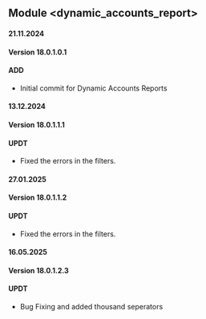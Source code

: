 ## Module <dynamic_accounts_report>

#### 21.11.2024
#### Version 18.0.1.0.1
#### ADD
- Initial commit for Dynamic Accounts  Reports

#### 13.12.2024
#### Version 18.0.1.1.1
#### UPDT
- Fixed the errors in the filters.

#### 27.01.2025
#### Version 18.0.1.1.2
#### UPDT
- Fixed the errors in the filters.

#### 16.05.2025
#### Version 18.0.1.2.3
#### UPDT
- Bug Fixing and added thousand seperators